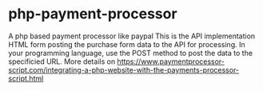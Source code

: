 # php-payment-processor
A php based payment processor like paypal
This is the API implementation HTML form posting the purchase form data to the API for processing.
In your programming language, use the POST method to post the data to the specificied URL.
More details on https://www.paymentprocessor-script.com/integrating-a-php-website-with-the-payments-processor-script.html
